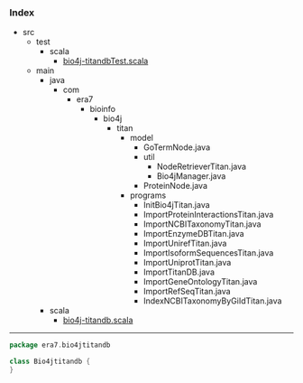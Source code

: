 ### Index

+ src
  + test
    + scala
      + [bio4j-titandbTest.scala](../../test/scala/bio4j-titandbTest.md)
  + main
    + java
      + com
        + era7
          + bioinfo
            + bio4j
              + titan
                + model
                  + GoTermNode.java
                  + util
                    + NodeRetrieverTitan.java
                    + Bio4jManager.java
                  + ProteinNode.java
                + programs
                  + InitBio4jTitan.java
                  + ImportProteinInteractionsTitan.java
                  + ImportNCBITaxonomyTitan.java
                  + ImportEnzymeDBTitan.java
                  + ImportUnirefTitan.java
                  + ImportIsoformSequencesTitan.java
                  + ImportUniprotTitan.java
                  + ImportTitanDB.java
                  + ImportGeneOntologyTitan.java
                  + ImportRefSeqTitan.java
                  + IndexNCBITaxonomyByGiIdTitan.java
    + scala
      + [bio4j-titandb.scala](bio4j-titandb.md)

------


```scala
package era7.bio4jtitandb

class Bio4jtitandb {
}

```

